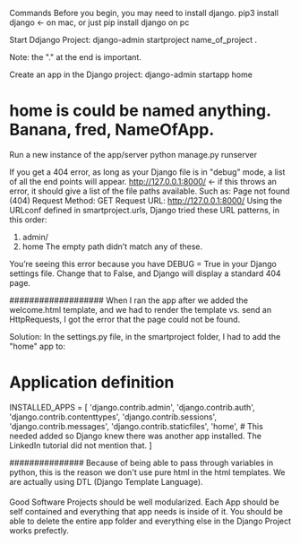 Commands
Before you begin, you may need to install django. pip3 install django <- on mac, or just pip install django on pc

Start Ddjango Project: django-admin startproject name_of_project .

Note: the "." at the end is important. 

Create an app in the Django project:
django-admin startapp home
# home is could be named anything. Banana, fred, NameOfApp.

Run a new instance of the app/server
python manage.py runserver 

If you get a 404 error, as long as your Django file is in "debug" mode, a list of all the end points will appear. 
http://127.0.0.1:8000/ <- if this throws an error, it should give a list of the file paths available. Such as:
Page not found (404)
Request Method:	GET
Request URL:	http://127.0.0.1:8000/
Using the URLconf defined in smartproject.urls, Django tried these URL patterns, in this order:

1. admin/
2. home
The empty path didn’t match any of these.

You’re seeing this error because you have DEBUG = True in your Django settings file. Change that to False, and Django will display a standard 404 page.

###################
When I ran the app after we added the welcome.html template, and we had to render the template vs. send an HttpRequests, I got the error that the page could not be found. 

Solution: In the settings.py file, in the smartproject folder, I had to add the "home" app to:
# Application definition

INSTALLED_APPS = [
    'django.contrib.admin',
    'django.contrib.auth',
    'django.contrib.contenttypes',
    'django.contrib.sessions',
    'django.contrib.messages',
    'django.contrib.staticfiles',
    'home', # This needed added so Django knew there was another app installed. The LinkedIn tutorial did not mention that. 
]

###############
Because of being able to pass through variables in python, this is the reason we don't use pure html in the html templates. We are actually using DTL (Django Template Language).

####
Good Software Projects should be well modularized. 
Each App should be self contained and everything that app needs is inside of it. 
You should be able to delete the entire app folder and everything else in the Django Project works prefectly. 





